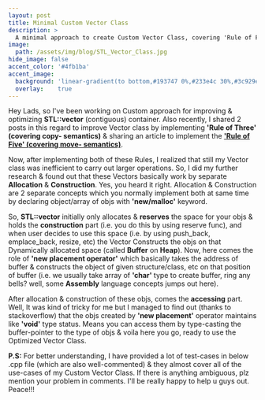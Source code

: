 ```yaml
---
layout: post
title: Minimal Custom Vector Class
description: >
  A minimal approach to create Custom Vector Class, covering 'Rule of Five' & implementing the concept of 'Mapping Objects on Dynamically Allocated Buffer'.
image:  
  path: /assets/img/blog/STL_Vector_Class.jpg
hide_image: false
accent_color: '#4fb1ba'
accent_image:
  background: 'linear-gradient(to bottom,#193747 0%,#233e4c 30%,#3c929e 50%,#d5d5d4 70%,#cdccc8 100%)'
  overlay:    true
---
```


Hey Lads, so I've been working on Custom approach for improving & optimizing **STL::vector** (contiguous) container. Also recently, I shared 2 posts in this regard to improve Vector class by implementing **'Rule of Three' (covering copy- semantics)** & sharing an article to implement the [**'Rule of Five' (covering move- semantics)**](https://www.internalpointers.com/post/c-rvalue-references-and-move-semantics-beginners).

Now, after implementing both of these Rules, I realized that still my Vector class was inefficient to carry out larger operations. So, I did my further research & found out that these Vectors basically work by separate **Allocation** & **Construction**. Yes, you heard it right. Allocation & Construction are 2 separate concepts which you normally implement both at same time by declaring object/array of objs with **'new/malloc'** keyword.

So, **STL::vector** initially only allocates & **reserves** the space for your objs & holds the **construction** part (i.e. you do this by using reserve func), and when user decides to use this space (i.e. by using push_back, emplace_back, resize, etc) the Vector Constructs the objs on that Dynamically allocated space (called **Buffer** on **Heap**).
Now, here comes the role of **'new placement operator'** which basically takes the address of buffer & constructs the object of given structure/class, etc on that position of buffer (i.e. we usually take array of **'char'** type to create buffer, ring any bells? well, some **Assembly** language concepts jumps out here).

After allocation & construction of these objs, comes the **accessing** part. Well, It was kind of tricky for me but I managed to find out (thanks to stackoverflow) that the objs created by **'new placement'** operator maintains like **'void'** type status. Means you can access them by type-casting the buffer-pointer to the type of objs & voila here you go, ready to use the Optimized Vector Class.

**P.S:** For better understanding, I have provided a lot of test-cases in below .cpp file (which are also well-commented) & they almost cover all of the use-cases of my Custom Vector Class. If there is anything ambiguous, plz mention your problem in comments. I'll be really happy to help u guys out. Peace!!!
